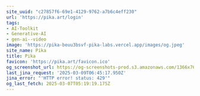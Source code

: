 ```yaml
---
site_uuid: "c27857f6-69e1-4129-9762-a7b6c4eff230"
url: 'https://pika.art/login'
tags:
- AI-Toolkit
- Generative-AI
- gen-ai--video
image: 'https://pika-beuu3bsvf-pika-labs.vercel.app/images/og.jpeg'
site_name: Pika
title: Pika
favicon: 'https://pika.art/favicon.ico'
og_screenshot_url: https://og-screenshots-prod.s3.amazonaws.com/1366x768/80/false/3e860d578a9d2d5bf36ea32e2871db1928f10d67f005c48428fda671cdc43da0.jpeg
last_jina_request: '2025-03-09T06:45:17.950Z'
jina_error: "'HTTP error! status: 429'"
og_last_fetch: 2025-03-07T05:19:19.175Z
---
```


